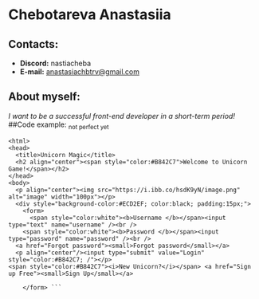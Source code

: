 # Chebotareva Anastasiia
## Contacts:
* **Discord:** nastiacheba
* **E-mail:** anastasiachbtrv@gmail.com
## About myself: 
*I want to be a successful front-end developer in a short-term period!*
##Code example:
<sub>not perfect yet </sub> 
```<!DOCTYPE html>
<html>
<head>
  <title>Unicorn Magic</title>
  <h2 align="center"><span style="color:#B842C7">Welcome to Unicorn Game!</span></h2>
</head>
<body>
  <p align="center"><img src="https://i.ibb.co/hsdK9yN/image.png" alt="image" width="100px"></p>
  <div style="background-color:#ECD2EF; color:black; padding:15px;">
    <form>
      <span style="color:white"><b>Username </b></span><input type="text" name="username" /><br />
    <span style="color:white"><b>Password </b></span><input type="password" name="password" /><br />
  <a href="Forgot password"><small>Forgot password</small></a>
  <p align="center"/><input type="submit" value="Login" style="color:#B842C7; /"></p>
<span style="color:#B842C7"><i>New Unicorn?</i></span> <a href="Sign up Free"><small>Sign Up</small></a>
      
    </form> ```
    